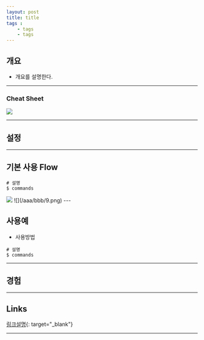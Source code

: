 ```yaml
---
layout: post
title: title
tags :
    - tags
    - tags
---
```


## 개요
* 개요를 설명한다.

---

### Cheat Sheet
![](/image_path)

---

## 설정

---

## 기본 사용 Flow
```shell
# 설명
$ commands

```

<img src="/aaa/bbb/11.png">
![](/aaa/bbb/9.png)
---

## 사용예
* 사용방법

```shell
# 설명
$ commands
```

---

## 경험

---

## Links
[링크설명](https://linkpath){: target="_blank"}<br> 

---












